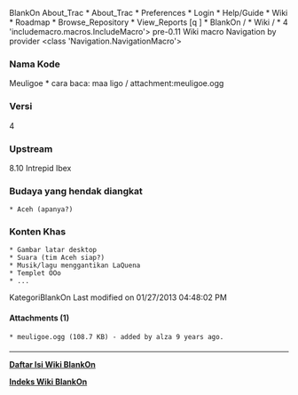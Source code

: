    BlankOn
 About_Trac
    * About_Trac
    * Preferences
    * Login
    * Help/Guide
    * Wiki
    * Roadmap
    * Browse_Repository
    * View_Reports
[q                 ]
    * BlankOn  /
    * Wiki  /
    * 4
'includemacro.macros.IncludeMacro'> 
pre-0.11 Wiki macro Navigation by provider <class 'Navigation.NavigationMacro'>
### Nama Kode
Meuligoe
    * cara baca: maa ligo / attachment:meuligoe.ogg​
### Versi
4
### Upstream
8.10 Intrepid Ibex
### Budaya yang hendak diangkat
    * Aceh (apanya?)
### Konten Khas
    * Gambar latar desktop
    * Suara (tim Aceh siap?)
    * Musik/lagu menggantikan LaQuena
    * Templet OOo
    * ...
KategoriBlankOn
Last modified on 01/27/2013 04:48:02 PM
#### Attachments (1)
    * meuligoe.ogg​ (108.7 KB) - added by alza 9 years ago.
#### 
    
 
 
 
 
 
---
[**Daftar Isi Wiki BlankOn**](/DaftarIsi/README.md)
 
[**Indeks Wiki BlankOn**](/Indeks.md)
